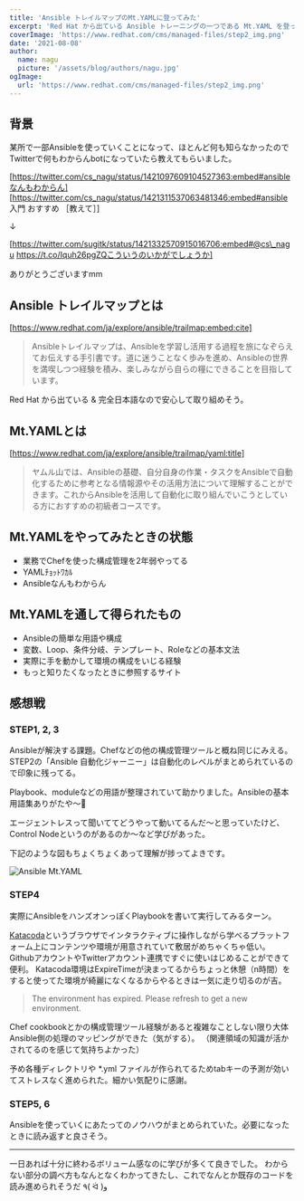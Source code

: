 ```yaml
---
title: 'Ansible トレイルマップのMt.YAMLに登ってみた'
excerpt: 'Red Hat から出ている Ansible トレーニングの一つである Mt.YAML を登ってみたおぼえがき'
coverImage: 'https://www.redhat.com/cms/managed-files/step2_img.png'
date: '2021-08-08'
author:
  name: nagu
  picture: '/assets/blog/authors/nagu.jpg'
ogImage:
  url: 'https://www.redhat.com/cms/managed-files/step2_img.png'
---
```


## 背景
某所で一部Ansibleを使っていくことになって、ほとんど何も知らなかったのでTwitterで何もわからんbotになっていたら教えてもらいました。

[https://twitter.com/cs_nagu/status/1421097609104527363:embed#ansibleなんもわからん]
[https://twitter.com/cs_nagu/status/1421311537063481346:embed#ansible 入門 おすすめ ［教えて］]

↓

[https://twitter.com/sugitk/status/1421332570915016706:embed#@cs\_nagu https://t.co/Iquh26pgZQこういうのいかがでしょうか]

ありがとうございますmm

## Ansible トレイルマップとは

[https://www.redhat.com/ja/explore/ansible/trailmap:embed:cite]


> Ansibleトレイルマップは、Ansibleを学習し活用する過程を旅になぞらえてお伝えする手引書です。道に迷うことなく歩みを進め、Ansibleの世界を満喫しつつ経験を積み、楽しみながら自らの糧にできることを目指しています。

Red Hat から出ている & 完全日本語なので安心して取り組めそう。

## Mt.YAMLとは

[https://www.redhat.com/ja/explore/ansible/trailmap/yaml:title]

> ヤムル山では、Ansibleの基礎、自分自身の作業・タスクをAnsibleで自動化するために参考となる情報源やその活用方法について理解することができます。これからAnsibleを活用して自動化に取り組んでいこうとしている方におすすめの初級者コースです。

## Mt.YAMLをやってみたときの状態
* 業務でChefを使った構成管理を2年弱やってる
* YAMLﾁｮｯﾄﾜｶﾙ
* Ansibleなんもわからん

## Mt.YAMLを通して得られたもの

* Ansibleの簡単な用語や構成
* 変数、Loop、条件分岐、テンプレート、Roleなどの基本文法
* 実際に手を動かして環境の構成をいじる経験
* もっと知りたくなったときに参照するサイト

## 感想戦

### STEP1, 2, 3

Ansibleが解決する課題。Chefなどの他の構成管理ツールと概ね同じにみえる。
STEP2の「Ansible 自動化ジャーニー」は自動化のレベルがまとめられているので印象に残ってる。

Playbook、moduleなどの用語が整理されていて助かりました。Ansibleの基本用語集ありがたや～🙏

エージェントレスって聞いててどうやって動いてるんだ～と思っていたけど、Control Nodeというのがあるのか～など学びがあった。

下記のような図もちょくちょくあって理解が捗ってよきです。

![Ansible Mt.YAML](https://www.redhat.com/cms/managed-files/step3_fig2.png 'Ansible Mt.YAML')

### STEP4

実際にAnsibleをハンズオンっぽくPlaybookを書いて実行してみるターン。

[Katacoda](https://www.katacoda.com/)というブラウザでインタラクティブに操作しながら学べるプラットフォーム上にコンテンツや環境が用意されていて敷居がめちゃくちゃ低い。GithubアカウントやTwitterアカウント連携ですぐに使いはじめることができて便利。
Katacoda環境はExpireTimeが決まってるからちょっと休憩（n時間）をすると使ってた環境が綺麗になくなるからやるときは一気に走り切るのが吉。

> The environment has expired. Please refresh to get a new environment.

Chef cookbookとかの構成管理ツール経験があると複雑なことしない限り大体Ansible側の処理のマッピングができた（気がする）。
（関連領域の知識が活かされてるのを感じて気持ちよかった）

予め各種ディレクトリや *.yml ファイルが作られてるためtabキーの予測が効いてストレスなく進められた。細かい気配りに感謝。

### STEP5, 6

Ansibleを使っていくにあたってのノウハウがまとめられていた。必要になったときに読み返すと良さそう。

---

一日あれば十分に終わるボリューム感なのに学びが多くて良きでした。
わからない部分の調べ方もなんとなくわかってきたし、これでなんとか既存のコードを読み進められそうだ ٩( ᐛ )و